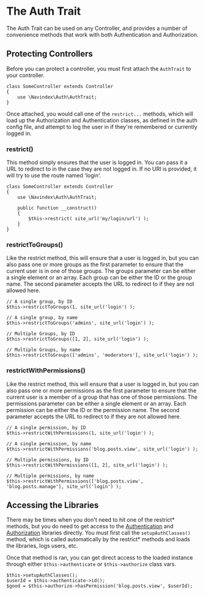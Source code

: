 # The Auth Trait

The Auth Trait can be used on any Controller, and provides a number of convenience methods that work with both
Authentication and Authorization.

## Protecting Controllers

Before you can protect a controller, you must first attach the `AuthTrait` to your controller.

	class SomeController extends Controller
	{
		use \Navindex\Auth\AuthTrait;
	}

Once attached, you would call one of the `restrict...` methods, which will load up the Authorization and Authentication
classes, as defined in the auth config file, and attempt to log the user in if they're remembered or currently logged in.

### restrict()

This method simply ensures that the user is logged in. You can pass it a URL to redirect to in the case they are not
logged in. If no URI is provided, it will try to use the route named 'login'.

	class SomeController extends Controller
	{
		use \Navindex\Auth\AuthTrait;

		public function __construct()
		{
			$this->restrict( site_url('my/login/url') );
		}
	}

### restrictToGroups()

Like the restrict method, this will ensure that a user is logged in, but you can also pass one or more groups as
the first parameter to ensure that the current user is in one of those groups. The groups parameter can be either a
single element or an array. Each group can be either the ID or the group name. The second parameter accepts the URL to
redirect to if they are not allowed here.

	// A single group, by ID
	$this->restrictToGroups(1, site_url('login') );

	// A single group, by name
	$this->restrictToGroups('admins', site_url('login') );

	// Multiple Groups, by ID
	$this->restrictToGroups([1, 2], site_url('login') );

	// Multiple Groups, by name
	$this->restrictToGroups(['admins', 'moderators'], site_url('login') );

### restrictWithPermissions()

Like the restrict method, this will ensure that a user is logged in, but you can also pass one or more permissions as
the first parameter to ensure that the current user is a member of a group that has one of those permissions. The
permissions parameter can be either a single element or an array. Each permission can be either the ID or the
permission name. The second parameter accepts the URL to redirect to if they are not allowed here.

	// A single permission, by ID
	$this->restrictWithPermissions(1, site_url('login') );

	// A single permission, by name
	$this->restrictWithPermissions('blog.posts.view', site_url('login') );

	// Multiple permissions, by ID
	$this->restrictWithPermissions([1, 2], site_url('login') );

	// Multiple permissions, by name
	$this->restrictWithPermissions(['blog.posts.view', 'blog.posts.manage'], site_url('login') );

## Accessing the Libraries

There may be times when you don't need to hit one of the restrict* methods, but you do need to get access to the
[Authentication](authentication.md) and [Authorization](authorization.md) libraries directly. You must first call
the `setupAuthClasses()` method, which is called automatically by the restrict* methods and loads the libraries,
logs users, etc.

Once that method is ran, you can get direct access to the loaded instance through either `$this->authenticate`
or `$this->authorize` class vars.

	$this->setupAuthClasses();
	$userId = $this->authenticate->id();
	$good = $this->authorize->hasPermission('blog.posts.view', $userId);
